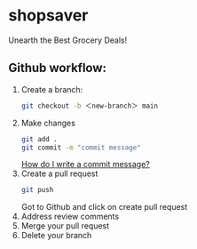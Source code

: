# shopsaver
Unearth the Best Grocery Deals!

## Github workflow:
1. Create a branch:
   ```bash
   git checkout -b ＜new-branch＞ main
   ```
2. Make changes
   ```bash
   git add .
   git commit -m "commit message"
   ```
   [How do I write a commit message?](https://www.conventionalcommits.org/en/v1.0.0/)
3. Create a pull request
   ```bash
   git push
   ```
   Got to Github and click on create pull request
4. Address review comments
5. Merge your pull request
6. Delete your branch
